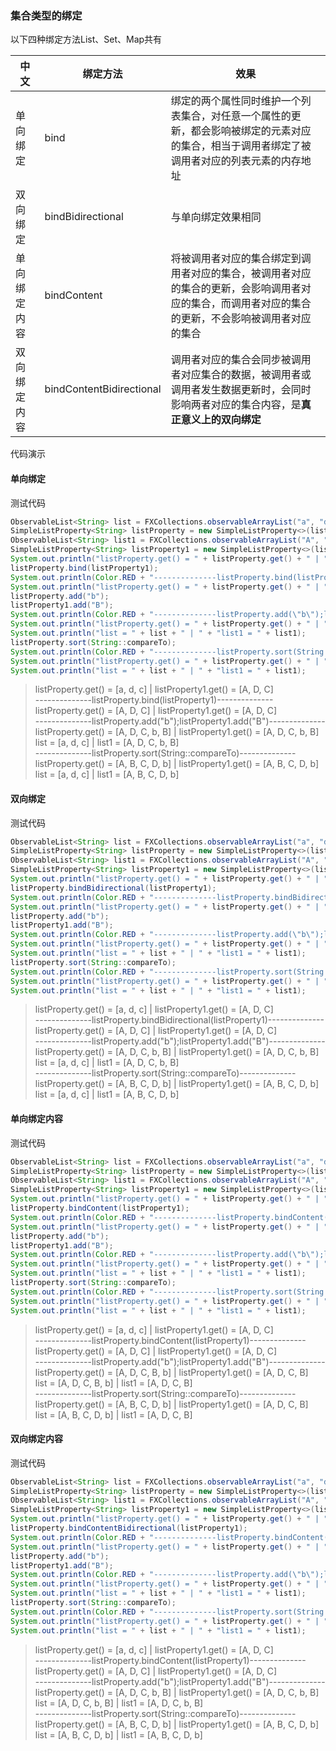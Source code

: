 ### 集合类型的绑定

以下四种绑定方法List、Set、Map共有

| 中文     | 绑定方法                     | 效果                                                                        |
| ------ | ------------------------ | ------------------------------------------------------------------------- |
| 单向绑定   | bind                     | 绑定的两个属性同时维护一个列表集合，对任意一个属性的更新，都会影响被绑定的元素对应的集合，相当于调用者绑定了被调用者对应的列表元素的内存地址    |
| 双向绑定   | bindBidirectional        | 与单向绑定效果相同                                                                 |
| 单向绑定内容 | bindContent              | 将被调用者对应的集合绑定到调用者对应的集合，被调用者对应的集合的更新，会影响调用者对应的集合，而调用者对应的集合的更新，不会影响被调用者对应的集合 |
| 双向绑定内容 | bindContentBidirectional | 调用者对应的集合会同步被调用者对应集合的数据，被调用者或调用者发生数据更新时，会同时影响两者对应的集合内容，是**真正意义上的双向绑定**     |

代码演示

#### 单向绑定

测试代码

```java
ObservableList<String> list = FXCollections.observableArrayList("a", "d", "c");
SimpleListProperty<String> listProperty = new SimpleListProperty<>(list);
ObservableList<String> list1 = FXCollections.observableArrayList("A", "D", "C");
SimpleListProperty<String> listProperty1 = new SimpleListProperty<>(list1);
System.out.println("listProperty.get() = " + listProperty.get() + " | " + "listProperty1.get() = " + listProperty1.get());
listProperty.bind(listProperty1);
System.out.println(Color.RED + "--------------listProperty.bind(listProperty1)--------------" + Color.RESET);
System.out.println("listProperty.get() = " + listProperty.get() + " | " + "listProperty1.get() = " + listProperty1.get());
listProperty.add("b");
listProperty1.add("B");
System.out.println(Color.RED + "--------------listProperty.add(\"b\");listProperty1.add(\"B\")--------------" + Color.RESET);
System.out.println("listProperty.get() = " + listProperty.get() + " | " + "listProperty1.get() = " + listProperty1.get());
System.out.println("list = " + list + " | " + "list1 = " + list1);
listProperty.sort(String::compareTo);
System.out.println(Color.RED + "--------------listProperty.sort(String::compareTo)--------------" + Color.RESET);
System.out.println("listProperty.get() = " + listProperty.get() + " | " + "listProperty1.get() = " + listProperty1.get());
System.out.println("list = " + list + " | " + "list1 = " + list1);
```

> listProperty.get() = [a, d, c] | listProperty1.get() = [A, D, C]  
> --------------listProperty.bind(listProperty1)--------------  
> listProperty.get() = [A, D, C] | listProperty1.get() = [A, D, C]  
> --------------listProperty.add("b");listProperty1.add("B")--------------  
> listProperty.get() = [A, D, C, b, B] | listProperty1.get() = [A, D, C, b, B]  
> list = [a, d, c] | list1 = [A, D, C, b, B]  
> --------------listProperty.sort(String::compareTo)--------------  
> listProperty.get() = [A, B, C, D, b] | listProperty1.get() = [A, B, C, D, b]  
> list = [a, d, c] | list1 = [A, B, C, D, b]  

#### 双向绑定

测试代码

```java
ObservableList<String> list = FXCollections.observableArrayList("a", "d", "c");
SimpleListProperty<String> listProperty = new SimpleListProperty<>(list);
ObservableList<String> list1 = FXCollections.observableArrayList("A", "D", "C");
SimpleListProperty<String> listProperty1 = new SimpleListProperty<>(list1);
System.out.println("listProperty.get() = " + listProperty.get() + " | " + "listProperty1.get() = " + listProperty1.get());
listProperty.bindBidirectional(listProperty1);
System.out.println(Color.RED + "--------------listProperty.bindBidirectional(listProperty1)--------------" + Color.RESET);
System.out.println("listProperty.get() = " + listProperty.get() + " | " + "listProperty1.get() = " + listProperty1.get());
listProperty.add("b");
listProperty1.add("B");
System.out.println(Color.RED + "--------------listProperty.add(\"b\");listProperty1.add(\"B\")--------------" + Color.RESET);
System.out.println("listProperty.get() = " + listProperty.get() + " | " + "listProperty1.get() = " + listProperty1.get());
System.out.println("list = " + list + " | " + "list1 = " + list1);
listProperty.sort(String::compareTo);
System.out.println(Color.RED + "--------------listProperty.sort(String::compareTo)--------------" + Color.RESET);
System.out.println("listProperty.get() = " + listProperty.get() + " | " + "listProperty1.get() = " + listProperty1.get());
System.out.println("list = " + list + " | " + "list1 = " + list1);
```

> listProperty.get() = [a, d, c] | listProperty1.get() = [A, D, C]  
> --------------listProperty.bindBidirectional(listProperty1)--------------  
> listProperty.get() = [A, D, C] | listProperty1.get() = [A, D, C]  
> --------------listProperty.add("b");listProperty1.add("B")--------------  
> listProperty.get() = [A, D, C, b, B] | listProperty1.get() = [A, D, C, b, B]  
> list = [a, d, c] | list1 = [A, D, C, b, B]  
> --------------listProperty.sort(String::compareTo)--------------  
> listProperty.get() = [A, B, C, D, b] | listProperty1.get() = [A, B, C, D, b]  
> list = [a, d, c] | list1 = [A, B, C, D, b]  

#### 单向绑定内容

测试代码

```java
ObservableList<String> list = FXCollections.observableArrayList("a", "d", "c");
SimpleListProperty<String> listProperty = new SimpleListProperty<>(list);
ObservableList<String> list1 = FXCollections.observableArrayList("A", "D", "C");
SimpleListProperty<String> listProperty1 = new SimpleListProperty<>(list1);
System.out.println("listProperty.get() = " + listProperty.get() + " | " + "listProperty1.get() = " + listProperty1.get());
listProperty.bindContent(listProperty1);
System.out.println(Color.RED + "--------------listProperty.bindContent(listProperty1)--------------" + Color.RESET);
System.out.println("listProperty.get() = " + listProperty.get() + " | " + "listProperty1.get() = " + listProperty1.get());
listProperty.add("b");
listProperty1.add("B");
System.out.println(Color.RED + "--------------listProperty.add(\"b\");listProperty1.add(\"B\")--------------" + Color.RESET);
System.out.println("listProperty.get() = " + listProperty.get() + " | " + "listProperty1.get() = " + listProperty1.get());
System.out.println("list = " + list + " | " + "list1 = " + list1);
listProperty.sort(String::compareTo);
System.out.println(Color.RED + "--------------listProperty.sort(String::compareTo)--------------" + Color.RESET);
System.out.println("listProperty.get() = " + listProperty.get() + " | " + "listProperty1.get() = " + listProperty1.get());
System.out.println("list = " + list + " | " + "list1 = " + list1);
```

> listProperty.get() = [a, d, c] | listProperty1.get() = [A, D, C]  
> --------------listProperty.bindContent(listProperty1)--------------  
> listProperty.get() = [A, D, C] | listProperty1.get() = [A, D, C]  
> --------------listProperty.add("b");listProperty1.add("B")--------------  
> listProperty.get() = [A, D, C, B, b] | listProperty1.get() = [A, D, C, B]  
> list = [A, D, C, B, b] | list1 = [A, D, C, B]  
> --------------listProperty.sort(String::compareTo)--------------  
> listProperty.get() = [A, B, C, D, b] | listProperty1.get() = [A, D, C, B]  
> list = [A, B, C, D, b] | list1 = [A, D, C, B]  

#### 双向绑定内容

测试代码

```java
ObservableList<String> list = FXCollections.observableArrayList("a", "d", "c");
SimpleListProperty<String> listProperty = new SimpleListProperty<>(list);
ObservableList<String> list1 = FXCollections.observableArrayList("A", "D", "C");
SimpleListProperty<String> listProperty1 = new SimpleListProperty<>(list1);
System.out.println("listProperty.get() = " + listProperty.get() + " | " + "listProperty1.get() = " + listProperty1.get());
listProperty.bindContentBidirectional(listProperty1);
System.out.println(Color.RED + "--------------listProperty.bindContent(listProperty1)--------------" + Color.RESET);
System.out.println("listProperty.get() = " + listProperty.get() + " | " + "listProperty1.get() = " + listProperty1.get());
listProperty.add("b");
listProperty1.add("B");
System.out.println(Color.RED + "--------------listProperty.add(\"b\");listProperty1.add(\"B\")--------------" + Color.RESET);
System.out.println("listProperty.get() = " + listProperty.get() + " | " + "listProperty1.get() = " + listProperty1.get());
System.out.println("list = " + list + " | " + "list1 = " + list1);
listProperty.sort(String::compareTo);
System.out.println(Color.RED + "--------------listProperty.sort(String::compareTo)--------------" + Color.RESET);
System.out.println("listProperty.get() = " + listProperty.get() + " | " + "listProperty1.get() = " + listProperty1.get());
System.out.println("list = " + list + " | " + "list1 = " + list1);
```

> listProperty.get() = [a, d, c] | listProperty1.get() = [A, D, C]  
> --------------listProperty.bindContent(listProperty1)--------------  
> listProperty.get() = [A, D, C] | listProperty1.get() = [A, D, C]  
> --------------listProperty.add("b");listProperty1.add("B")--------------  
> listProperty.get() = [A, D, C, b, B] | listProperty1.get() = [A, D, C, b, B]  
> list = [A, D, C, b, B] | list1 = [A, D, C, b, B]  
> --------------listProperty.sort(String::compareTo)--------------  
> listProperty.get() = [A, B, C, D, b] | listProperty1.get() = [A, B, C, D, b]  
> list = [A, B, C, D, b] | list1 = [A, B, C, D, b]  